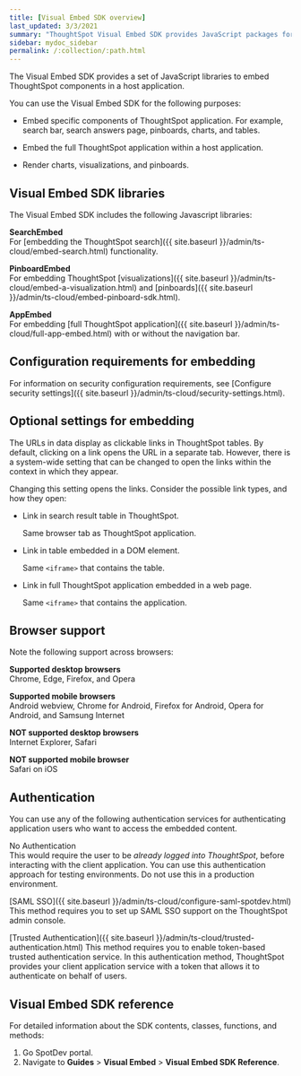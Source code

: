 ```yaml
---
title: [Visual Embed SDK overview]
last_updated: 3/3/2021
summary: "ThoughtSpot Visual Embed SDK provides JavaScript packages for embedding ThoughtSpot search, visualizations, pinboards, and the full application."
sidebar: mydoc_sidebar
permalink: /:collection/:path.html
---
```

The Visual Embed SDK provides a set of JavaScript libraries to embed ThoughtSpot components in a host application.

You can use the Visual Embed SDK for the following purposes:

-   Embed specific components of ThoughtSpot application. For example, search bar, search answers page, pinboards, charts, and tables.

-   Embed the full ThoughtSpot application within a host application.

-   Render charts, visualizations, and pinboards.

## Visual Embed SDK libraries

The Visual Embed SDK includes the following Javascript libraries:

**SearchEmbed**    
For [embedding the ThoughtSpot search]({{ site.baseurl }}/admin/ts-cloud/embed-search.html) functionality.

**PinboardEmbed**  
For embedding ThoughtSpot [visualizations]({{ site.baseurl }}/admin/ts-cloud/embed-a-visualization.html) and [pinboards]({{ site.baseurl }}/admin/ts-cloud/embed-pinboard-sdk.html).

**AppEmbed**  
For embedding [full ThoughtSpot application]({{ site.baseurl }}/admin/ts-cloud/full-app-embed.html) with or without the navigation bar.

## Configuration requirements for embedding

For information on security configuration requirements, see [Configure security settings]({{ site.baseurl }}/admin/ts-cloud/security-settings.html).

## Optional settings for embedding

The URLs in data display as clickable links in ThoughtSpot tables.
By default, clicking on a link opens the URL in a separate tab.
However, there is a system-wide setting that can be changed to open the links within the context in which they appear.

Changing this setting opens the links.
Consider the possible link types, and how they open:

-   Link in search result table in ThoughtSpot.

    Same browser tab as ThoughtSpot application.

-   Link in table embedded in a DOM element.

    Same `<iframe>` that contains the table.

-   Link in full ThoughtSpot application embedded in a web page.

    Same `<iframe>` that contains the application.


## Browser support
Note the following support across browsers:

**Supported desktop browsers**  
Chrome, Edge, Firefox, and Opera

**Supported mobile browsers**  
Android webview, Chrome for Android, Firefox for Android, Opera for Android, and Samsung Internet

**NOT supported desktop browsers**  
Internet Explorer, Safari

**NOT supported mobile browser**  
Safari on iOS

## Authentication

You can use any of the following authentication services for authenticating application users who want to access the embedded content.

No Authentication  
This would require the user to be *already logged into ThoughtSpot*, before interacting with the client application.
You can use this authentication approach for testing environments.
Do not use this in a production environment.

[SAML SSO]({{ site.baseurl }}/admin/ts-cloud/configure-saml-spotdev.html)  
This method requires you to set up SAML SSO support on the ThoughtSpot admin console.

[Trusted Authentication]({{ site.baseurl }}/admin/ts-cloud/trusted-authentication.html)
This method requires you to enable token-based trusted authentication service.
In this authentication method, ThoughtSpot provides your client application service with a token that allows it to authenticate on behalf of users.

## Visual Embed SDK reference

For detailed information about the SDK contents, classes, functions, and methods:
1. Go SpotDev portal.
2. Navigate to **Guides** > **Visual Embed** > **Visual Embed SDK Reference**.

